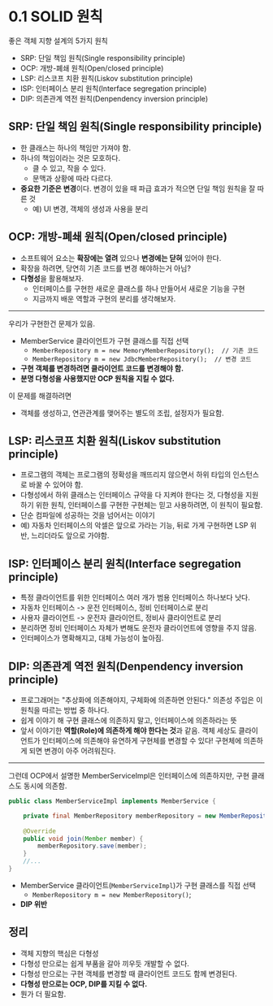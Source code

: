 # 0.1 SOLID 원칙

좋은 객체 지향 설계의 5가지 원칙

- SRP: 단일 책임 원칙(Single responsibility principle)
- OCP: 개방-폐쇄 원칙(Open/closed principle)
- LSP: 리스코프 치환 원칙(Liskov substitution principle)
- ISP: 인터페이스 분리 원칙(Interface segregation principle)
- DIP: 의존관계 역전 원칙(Denpendency inversion principle)

## SRP: 단일 책임 원칙(Single responsibility principle)

- 한 클래스는 하나의 책임만 가져야 함.
- 하나의 책임이라는 것은 모호하다.
	- 클 수 있고, 작을 수 있다.
	- 문맥과 상황에 따라 다르다.
- **중요한 기준은 변경**이다. 변경이 있을 때 파급 효과가 적으면 단일 책임 원칙을 잘 따른 것
	- 예) UI 변경, 객체의 생성과 사용을 분리

## OCP: 개방-폐쇄 원칙(Open/closed principle)

- 소프트웨어 요소는 **확장에는 열려** 있으나 **변경에는 닫혀** 있어야 한다.
- 확장을 하려면, 당연히 기존 코드를 변경 해야하는거 아님?
- **다형성**을 활용해보자.
	- 인터페이스를 구현한 새로운 클래스를 하나 만들어서 새로운 기능을 구현
	- 지금까지 배운 역할과 구현의 분리를 생각해보자.

---

우리가 구현한건 문제가 있음.

- MemberService 클라이언트가 구현 클래스를 직접 선택
	- `MemberRepository m = new MemoryMemberRepository();  // 기존 코드`
	- `MemberRepository m = new JdbcMemberRepository();  // 변경 코드`
- **구현 객체를 변경하려면 클라이언트 코드를 변경해야 함.**
- **분명 다형성을 사용했지만 OCP 원칙을 지킬 수 없다.**

이 문제를 해결하려면

- 객체를 생성하고, 연관관계를 맺어주는 별도의 조립, 설정자가 필요함.

## LSP: 리스코프 치환 원칙(Liskov substitution principle)

- 프로그램의 객체는 프로그램의 정확성을 깨뜨리지 않으면서 하위 타입의 인스턴스로 바꿀 수 있어야 함.
- 다형성에서 하위 클래스는 인터페이스 규약을 다 지켜야 한다는 것, 다형성을 지원하기 위한 원칙, 인터페이스를 구현한 구현체는 믿고 사용하려면, 이 원칙이 필요함.
- 단순 컴파일에 성공하는 것을 넘어서는 이야기
- 예) 자동차 인터페이스의 악셀은 앞으로 가라는 기능, 뒤로 가게 구현하면 LSP 위반, 느리더라도 앞으로 가야함.

## ISP: 인터페이스 분리 원칙(Interface segregation principle)

- 특정 클라이언트를 위한 인터페이스 여러 개가 범용 인터페이스 하나보다 낫다.
- 자동차 인터페이스 -> 운전 인터페이스, 정비 인터페이스로 분리
- 사용자 클라이언트 -> 운전자 클라이언트, 정비사 클라이언트로 분리
- 분리하면 정비 인터페이스 자체가 변해도 운전자 클라이언트에 영향을 주지 않음.
- 인터페이스가 명확해지고, 대체 가능성이 높아짐.

## DIP: 의존관계 역전 원칙(Denpendency inversion principle)

- 프로그래머는 "추상화에 의존해야지, 구체화에 의존하면 안된다." 의존성 주입은 이 원칙을 따르는 방법 중 하나다.
- 쉽게 이야기 해 구현 클래스에 의존하지 말고, 인터페이스에 의존하라는 뜻
- 앞서 이야기한 **역할(Role)에 의존하게 해야 한다는 것**과 같음. 객체 세상도 클라이언트가 인터페이스에 의존해야 유연하게 구현체를 변경할 수 있다! 구현체에 의존하게 되면 변경이 아주 어려워진다.

---

그런데 OCP에서 설명한 MemberServiceImpl은 인터페이스에 의존하지만, 구현 클래스도 동시에 의존함.

```java
public class MemberServiceImpl implements MemberService {  

    private final MemberRepository memberRepository = new MemberRepository();  
  
    @Override  
    public void join(Member member) {  
        memberRepository.save(member);  
    }  
    //...
}
```

- MemberService 클라이언트(`MemberServiceImpl`)가 구현 클래스를 직접 선택
	- `MemberRepository m = new MemberRepository()`;
- **DIP 위반**

## 정리

- 객체 지향의 핵심은 다형성
- 다형성 만으로는 쉽게 부품을 갈아 끼우듯 개발할 수 없다.
- 다형성 만으로는 구현 객체를 변경할 때 클라이언트 코드도 함께 변경된다.
- **다형성 만으로는 OCP, DIP를 지킬 수 없다.**
- 뭔가 더 필요함.
